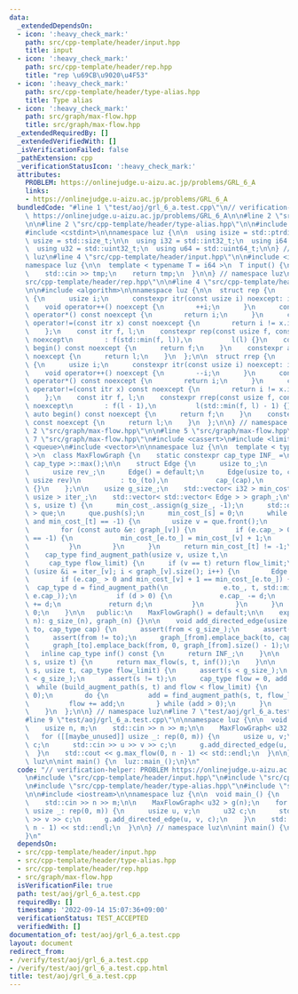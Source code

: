 ```yaml
---
data:
  _extendedDependsOn:
  - icon: ':heavy_check_mark:'
    path: src/cpp-template/header/input.hpp
    title: input
  - icon: ':heavy_check_mark:'
    path: src/cpp-template/header/rep.hpp
    title: "rep \u69CB\u9020\u4F53"
  - icon: ':heavy_check_mark:'
    path: src/cpp-template/header/type-alias.hpp
    title: Type alias
  - icon: ':heavy_check_mark:'
    path: src/graph/max-flow.hpp
    title: src/graph/max-flow.hpp
  _extendedRequiredBy: []
  _extendedVerifiedWith: []
  _isVerificationFailed: false
  _pathExtension: cpp
  _verificationStatusIcon: ':heavy_check_mark:'
  attributes:
    PROBLEM: https://onlinejudge.u-aizu.ac.jp/problems/GRL_6_A
    links:
    - https://onlinejudge.u-aizu.ac.jp/problems/GRL_6_A
  bundledCode: "#line 1 \"test/aoj/grl_6_a.test.cpp\"\n// verification-helper: PROBLEM\
    \ https://onlinejudge.u-aizu.ac.jp/problems/GRL_6_A\n\n#line 2 \"src/cpp-template/header/input.hpp\"\
    \n\n#line 2 \"src/cpp-template/header/type-alias.hpp\"\n\n#include <cstddef>\n\
    #include <cstdint>\n\nnamespace luz {\n\n  using isize = std::ptrdiff_t;\n  using\
    \ usize = std::size_t;\n\n  using i32 = std::int32_t;\n  using i64 = std::int64_t;\n\
    \  using u32 = std::uint32_t;\n  using u64 = std::uint64_t;\n\n} // namespace\
    \ luz\n#line 4 \"src/cpp-template/header/input.hpp\"\n\n#include <iostream>\n\n\
    namespace luz {\n\n  template < typename T = i64 >\n  T input() {\n    T tmp;\n\
    \    std::cin >> tmp;\n    return tmp;\n  }\n\n} // namespace luz\n#line 2 \"\
    src/cpp-template/header/rep.hpp\"\n\n#line 4 \"src/cpp-template/header/rep.hpp\"\
    \n\n#include <algorithm>\n\nnamespace luz {\n\n  struct rep {\n    struct itr\
    \ {\n      usize i;\n      constexpr itr(const usize i) noexcept: i(i) {}\n  \
    \    void operator++() noexcept {\n        ++i;\n      }\n      constexpr usize\
    \ operator*() const noexcept {\n        return i;\n      }\n      constexpr bool\
    \ operator!=(const itr x) const noexcept {\n        return i != x.i;\n      }\n\
    \    };\n    const itr f, l;\n    constexpr rep(const usize f, const usize l)\
    \ noexcept\n        : f(std::min(f, l)),\n          l(l) {}\n    constexpr auto\
    \ begin() const noexcept {\n      return f;\n    }\n    constexpr auto end() const\
    \ noexcept {\n      return l;\n    }\n  };\n\n  struct rrep {\n    struct itr\
    \ {\n      usize i;\n      constexpr itr(const usize i) noexcept: i(i) {}\n  \
    \    void operator++() noexcept {\n        --i;\n      }\n      constexpr usize\
    \ operator*() const noexcept {\n        return i;\n      }\n      constexpr bool\
    \ operator!=(const itr x) const noexcept {\n        return i != x.i;\n      }\n\
    \    };\n    const itr f, l;\n    constexpr rrep(const usize f, const usize l)\
    \ noexcept\n        : f(l - 1),\n          l(std::min(f, l) - 1) {}\n    constexpr\
    \ auto begin() const noexcept {\n      return f;\n    }\n    constexpr auto end()\
    \ const noexcept {\n      return l;\n    }\n  };\n\n} // namespace luz\n#line\
    \ 2 \"src/graph/max-flow.hpp\"\n\n#line 5 \"src/graph/max-flow.hpp\"\n\n#line\
    \ 7 \"src/graph/max-flow.hpp\"\n#include <cassert>\n#include <limits>\n#include\
    \ <queue>\n#include <vector>\n\nnamespace luz {\n\n  template < typename cap_type\
    \ >\n  class MaxFlowGraph {\n    static constexpr cap_type INF_ =\n        std::numeric_limits<\
    \ cap_type >::max();\n\n    struct Edge {\n      usize to_;\n      cap_type cap_;\n\
    \      usize rev_;\n      Edge() = default;\n      Edge(usize to, cap_type cap,\
    \ usize rev)\n          : to_(to),\n            cap_(cap),\n            rev_(rev)\
    \ {}\n    };\n\n    usize g_size_;\n    std::vector< i32 > min_cost_;\n    std::vector<\
    \ usize > iter_;\n    std::vector< std::vector< Edge > > graph_;\n\n    bool build_augment_path(usize\
    \ s, usize t) {\n      min_cost_.assign(g_size_, -1);\n      std::queue< usize\
    \ > que;\n      que.push(s);\n      min_cost_[s] = 0;\n      while (not que.empty()\
    \ and min_cost_[t] == -1) {\n        usize v = que.front();\n        que.pop();\n\
    \        for (const auto &e: graph_[v]) {\n          if (e.cap_ > 0 and min_cost_[e.to_]\
    \ == -1) {\n            min_cost_[e.to_] = min_cost_[v] + 1;\n            que.push(e.to_);\n\
    \          }\n        }\n      }\n      return min_cost_[t] != -1;\n    }\n\n\
    \    cap_type find_augment_path(usize v, usize t,\n                          \
    \     cap_type flow_limit) {\n      if (v == t) return flow_limit;\n      for\
    \ (usize &i = iter_[v]; i < graph_[v].size(); i++) {\n        Edge &e = graph_[v][i];\n\
    \        if (e.cap_ > 0 and min_cost_[v] + 1 == min_cost_[e.to_]) {\n        \
    \  cap_type d = find_augment_path(\n              e.to_, t, std::min(flow_limit,\
    \ e.cap_));\n          if (d > 0) {\n            e.cap_ -= d;\n            graph_[e.to_][e.rev_].cap_\
    \ += d;\n            return d;\n          }\n        }\n      }\n      return\
    \ 0;\n    }\n\n   public:\n    MaxFlowGraph() = default;\n\n    explicit MaxFlowGraph(usize\
    \ n): g_size_(n), graph_(n) {}\n\n    void add_directed_edge(usize from, usize\
    \ to, cap_type cap) {\n      assert(from < g_size_);\n      assert(to < g_size_);\n\
    \      assert(from != to);\n      graph_[from].emplace_back(to, cap, graph_[to].size());\n\
    \      graph_[to].emplace_back(from, 0, graph_[from].size() - 1);\n    }\n\n \
    \   inline cap_type inf() const {\n      return INF_;\n    }\n\n    cap_type max_flow(usize\
    \ s, usize t) {\n      return max_flow(s, t, inf());\n    }\n\n    cap_type max_flow(usize\
    \ s, usize t, cap_type flow_limit) {\n      assert(s < g_size_);\n      assert(t\
    \ < g_size_);\n      assert(s != t);\n      cap_type flow = 0, add = 0;\n    \
    \  while (build_augment_path(s, t) and flow < flow_limit) {\n        iter_.assign(g_size_,\
    \ 0);\n        do {\n          add = find_augment_path(s, t, flow_limit - add);\n\
    \          flow += add;\n        } while (add > 0);\n      }\n      return flow;\n\
    \    }\n  };\n\n} // namespace luz\n#line 7 \"test/aoj/grl_6_a.test.cpp\"\n\n\
    #line 9 \"test/aoj/grl_6_a.test.cpp\"\n\nnamespace luz {\n\n  void main_() {\n\
    \    usize n, m;\n    std::cin >> n >> m;\n\n    MaxFlowGraph< u32 > g(n);\n \
    \   for ([[maybe_unused]] usize _: rep(0, m)) {\n      usize u, v;\n      u32\
    \ c;\n      std::cin >> u >> v >> c;\n      g.add_directed_edge(u, v, c);\n  \
    \  }\n    std::cout << g.max_flow(0, n - 1) << std::endl;\n  }\n\n} // namespace\
    \ luz\n\nint main() {\n  luz::main_();\n}\n"
  code: "// verification-helper: PROBLEM https://onlinejudge.u-aizu.ac.jp/problems/GRL_6_A\n\
    \n#include \"src/cpp-template/header/input.hpp\"\n#include \"src/cpp-template/header/rep.hpp\"\
    \n#include \"src/cpp-template/header/type-alias.hpp\"\n#include \"src/graph/max-flow.hpp\"\
    \n\n#include <iostream>\n\nnamespace luz {\n\n  void main_() {\n    usize n, m;\n\
    \    std::cin >> n >> m;\n\n    MaxFlowGraph< u32 > g(n);\n    for ([[maybe_unused]]\
    \ usize _: rep(0, m)) {\n      usize u, v;\n      u32 c;\n      std::cin >> u\
    \ >> v >> c;\n      g.add_directed_edge(u, v, c);\n    }\n    std::cout << g.max_flow(0,\
    \ n - 1) << std::endl;\n  }\n\n} // namespace luz\n\nint main() {\n  luz::main_();\n\
    }\n"
  dependsOn:
  - src/cpp-template/header/input.hpp
  - src/cpp-template/header/type-alias.hpp
  - src/cpp-template/header/rep.hpp
  - src/graph/max-flow.hpp
  isVerificationFile: true
  path: test/aoj/grl_6_a.test.cpp
  requiredBy: []
  timestamp: '2022-09-14 15:07:36+09:00'
  verificationStatus: TEST_ACCEPTED
  verifiedWith: []
documentation_of: test/aoj/grl_6_a.test.cpp
layout: document
redirect_from:
- /verify/test/aoj/grl_6_a.test.cpp
- /verify/test/aoj/grl_6_a.test.cpp.html
title: test/aoj/grl_6_a.test.cpp
---
```

